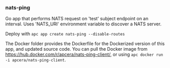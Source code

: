 ### nats-ping

Go app that performs NATS request on 'test' subject endpoint on an interval.
Uses 'NATS_URI' environment variable to discover a NATS server.

Deploy with `apc app create nats-ping --disable-routes`

The Docker folder provides the Dockerfile for the Dockerized version of this app, and updated source code. You can pull the Docker image from https://hub.docker.com/r/apcera/nats-ping-client/, or using `apc docker run -i apcera/nats-ping-client`. 